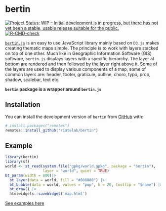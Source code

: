 
<!-- README.md is generated from README.Rmd. Please edit that file -->

# bertin

<!-- badges: start -->

[![Project Status: WIP – Initial development is in progress, but there
has not yet been a stable, usable release suitable for the
public.](https://www.repostatus.org/badges/latest/wip.svg)](https://www.repostatus.org/#wip)
[![R-CMD-check](https://github.com/riatelab/bertinR/actions/workflows/R-CMD-check.yaml/badge.svg)](https://github.com/riatelab/bertinR/actions/workflows/R-CMD-check.yaml)
<!-- badges: end -->

[`bertin.js`](https://github.com/neocarto/bertin) is an easy to use
JavaScript library mainly based on `D3.js` makes creating thematic maps
simple. The principle is to work with layers stacked on top of one
other. Much like in Geographic Information Software (GIS) software,
`bertin.js` displays layers with a specific hierarchy. The layer at
bottom are rendered and then followed by the layer right above it. Some
of the layers are used to display various components of a map, some of
common layers are: header, footer, graticule, outline, choro, typo,
prop, shadow, scalebar, text etc.

**`bertin` package is a wrapper around `bertin.js`**

## Installation

You can install the development version of `bertin` from
[GitHub](https://github.com/riatelab/bertin) with:

``` r
# install.packages("remotes")
remotes::install_github("riatelab/bertin")
```

## Example

``` r
library(bertin)
library(sf)
world <- st_read(system.file("gpkg/world.gpkg", package = "bertin"),
                 layer = "world", quiet = TRUE)
bt_param(width = 800)|>
  bt_layer(data = world, fill = "#808080") |>
  bt_bubble(data = world, values = "pop", k = 20, tooltip = "$name") |>
  bt_draw() |> 
  htmlwidgets::saveWidget('map.html')
```

[See examples here](https://riatelab.github.io/bertin)

